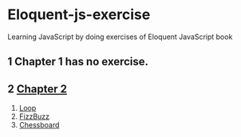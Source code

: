 # Eloquent-js-exercise
Learning JavaScript by doing exercises of Eloquent JavaScript book
## 1 Chapter 1 has no exercise.
## 2 [Chapter 2](https://github.com/ashu11-01/Eloquent-js-exercise/tree/master/Ch2)
1. [Loop](https://github.com/ashu11-01/Eloquent-js-exercise/blob/master/Ch2/Loop.js)
2. [FizzBuzz](https://github.com/ashu11-01/Eloquent-js-exercise/blob/master/Ch2/FizzBuzz.js)
3. [Chessboard](https://github.com/ashu11-01/Eloquent-js-exercise/blob/master/Ch2/Chessboard.js)
